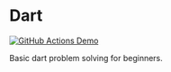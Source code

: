 # Dart
[![GitHub Actions Demo](https://github.com/almosrof120/Dart-Journey/actions/workflows/github-actions-demo.yml/badge.svg)](https://github.com/almosrof120/Dart-Journey/actions/workflows/github-actions-demo.yml)

Basic dart problem solving for beginners.
